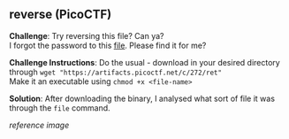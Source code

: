 ## reverse (PicoCTF)

**Challenge**: Try reversing this file? Can ya?\
I forgot the password to this [file](https://artifacts.picoctf.net/c/272/ret). Please find it for me?

**Challenge Instructions**: Do the usual - download in your desired directory through `wget "https://artifacts.picoctf.net/c/272/ret"`\
Make it an executable using `chmod +x <file-name>`

**Solution**: After downloading the binary, I analysed what sort of file it was through the `file` command.

*reference image*

